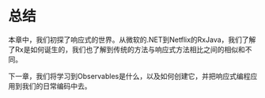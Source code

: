 # 总结

本章中，我们初探了响应式的世界。从微软的.NET到Netflix的RxJava，我们了解了Rx是如何诞生的，我们也了解到传统的方法与响应式方法相比之间的相似和不同。

下一章，我们将学习到Observables是什么，以及如何创建它，并把响应式编程应用到我们的日常编码中去。